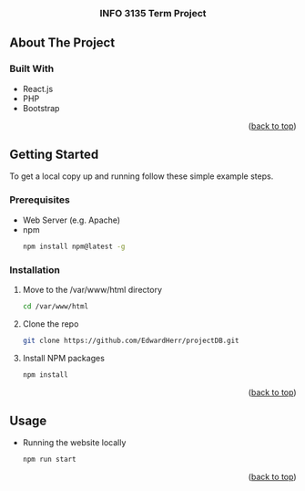 <div id="top"></div>
<!--
*** Thanks for checking out the Best-README-Template. If you have a suggestion
*** that would make this better, please fork the repo and create a pull request
*** or simply open an issue with the tag "enhancement".
*** Don't forget to give the project a star!
*** Thanks again! Now go create something AMAZING! :D
-->
<br />

<h3 align="center">INFO 3135 Term Project</h3>

<!-- ABOUT THE PROJECT -->

## About The Project

### Built With

- React.js
- PHP
- Bootstrap

<p align="right">(<a href="#top">back to top</a>)</p>

<!-- GETTING STARTED -->

## Getting Started

To get a local copy up and running follow these simple example steps.

### Prerequisites
- Web Server (e.g. Apache)
- npm
  ```sh
  npm install npm@latest -g
  ```

### Installation

1. Move to the /var/www/html directory
   ```sh
   cd /var/www/html
   ```
2. Clone the repo
   ```sh
   git clone https://github.com/EdwardHerr/projectDB.git
   ```
3. Install NPM packages
   ```sh
   npm install
   ```

<p align="right">(<a href="#top">back to top</a>)</p>

## Usage

- Running the website locally
  ```sh
  npm run start
  ```

<p align="right">(<a href="#top">back to top</a>)</p>

<!-- MARKDOWN LINKS & IMAGES -->
<!-- https://www.markdownguide.org/basic-syntax/#reference-style-links -->

